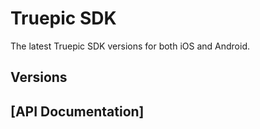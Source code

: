 Truepic SDK
=
The latest Truepic SDK versions for both iOS and Android. 

## Versions


## [API Documentation]

